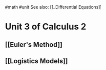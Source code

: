 #math #unit
See also: [[_Differential Equations]]

# Unit 3 of Calculus 2
## [[Euler's Method]]
## [[Logistics Models]]
